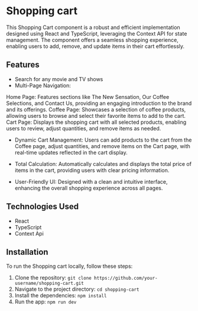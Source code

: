 # Shopping cart

This Shopping Cart component is a robust and efficient implementation designed using React and TypeScript, leveraging the Context API for state management. The component offers a seamless shopping experience, enabling users to add, remove, and update items in their cart effortlessly.

## Features

- Search for any movie and TV shows
- Multi-Page Navigation:

Home Page: Features sections like The New Sensation, Our Coffee Selections, and Contact Us, providing an engaging introduction to the brand and its offerings.
Coffee Page: Showcases a selection of coffee products, allowing users to browse and select their favorite items to add to the cart.
Cart Page: Displays the shopping cart with all selected products, enabling users to review, adjust quantities, and remove items as needed.
  
- Dynamic Cart Management: Users can add products to the cart from the Coffee page, adjust quantities, and remove items on the Cart page, with real-time updates reflected in the cart display.

- Total Calculation: Automatically calculates and displays the total price of items in the cart, providing users with clear pricing information.

- User-Friendly UI: Designed with a clean and intuitive interface, enhancing the overall shopping experience across all pages.
## Technologies Used

- React
- TypeScript
- Context Api

## Installation

To run the Shopping cart locally, follow these steps:

1. Clone the repository: `git clone https://github.com/your-username/shopping-cart.git`
2. Navigate to the project directory: `cd shopping-cart`
3. Install the dependencies: `npm install`
4. Run the app: `npm run dev`

